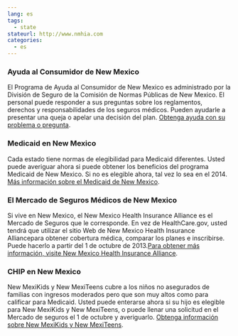 ```yaml
--- 
lang: es 
tags: 
  - state
stateurl: http://www.nmhia.com 
categories: 
  - es
--- 
```


### Ayuda al Consumidor de New Mexico

El Programa de Ayuda al Consumidor de New Mexico es administrado por la División de Seguro de la Comisión de Normas Públicas de New Mexico. El personal puede responder a sus preguntas sobre los reglamentos, derechos y responsabilidades de los seguros médicos. Pueden ayudarle a presentar una queja o apelar una decisión del plan. [Obtenga ayuda con su problema o pregunta](http://nmprc.state.nm.us/id.htm). 

### Medicaid en New Mexico

Cada estado tiene normas  de elegibilidad para Medicaid diferentes.  Usted puede averiguar ahora si puede obtener los beneficios del programa Medicaid de New Mexico. Si no es elegible ahora, tal vez lo sea en el 2014. [Más información sobre el Medicaid de New Mexico](http://www.hsd.state.nm.us/mad). 

###  El Mercado de Seguros Médicos de New Mexico

Si vive en New Mexico, el New Mexico Health Insurance Alliance es el Mercado de Seguros que le corresponde. En vez de HealthCare.gov, usted tendrá que utilizar el sitio Web de New Mexico Health Insurance Alliancepara obtener cobertura médica, comparar los planes e inscribirse. Puede hacerlo a partir del 1 de octubre de 2013.[Para obtener más información, visite New Mexico Health Insurance Alliance](http://www.nmhia.com). 

### CHIP en New Mexico

New MexiKids y New MexiTeens cubre a los niños no asegurados de familias con ingresos moderados pero que son muy altos como para calificar para Medicaid. Usted puede enterarse ahora si su hijo es elegible para New MexiKids y New MexiTeens, o puede llenar una solicitud en el Mercado de seguros el 1 de octubre y averiguarlo. [Obtenga información sobre New MexiKids y New MexiTeens](http://www.insurenewmexico.state.nm.us/NewMexiKidsandTeens.htm).
